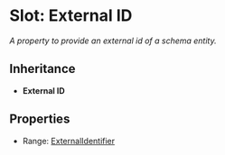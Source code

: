 # Slot: External ID
_A property to provide an external id of a schema entity._




## Inheritance

* **External ID**



## Properties

 * Range: [ExternalIdentifier](ExternalIdentifier.md)







